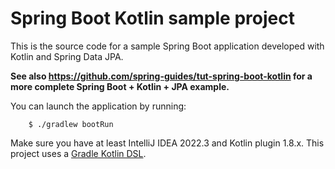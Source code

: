 # Spring Boot Kotlin sample project

This is the source code for a sample Spring Boot application developed with Kotlin and Spring Data JPA.

**See also https://github.com/spring-guides/tut-spring-boot-kotlin for a more complete Spring Boot + Kotlin + JPA example.**

You can launch the application by running:

		$ ./gradlew bootRun

Make sure you have at least IntelliJ IDEA 2022.3 and Kotlin plugin 1.8.x.
This project uses a [Gradle Kotlin DSL](https://docs.gradle.org/current/userguide/kotlin_dsl.html).
